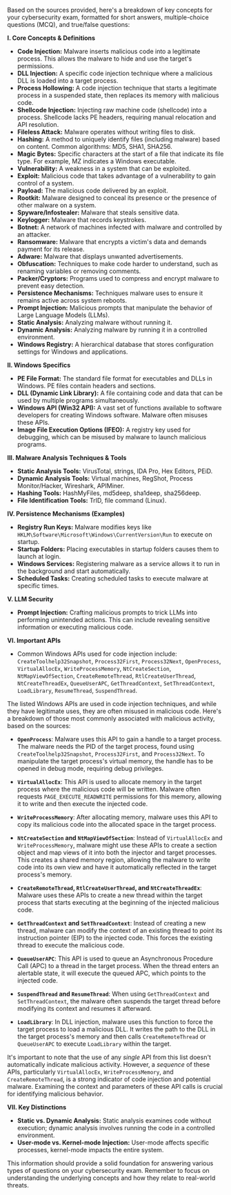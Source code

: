 Based on the sources provided, here's a breakdown of key concepts for your cybersecurity exam, formatted for short answers, multiple-choice questions (MCQ), and true/false questions:

**I. Core Concepts & Definitions**

*   **Code Injection:**  Malware inserts malicious code into a legitimate process. This allows the malware to hide and use the target's permissions.
*   **DLL Injection:** A specific code injection technique where a malicious DLL is loaded into a target process.
*   **Process Hollowing:** A code injection technique that starts a legitimate process in a suspended state, then replaces its memory with malicious code.
*   **Shellcode Injection:** Injecting raw machine code (shellcode) into a process. Shellcode lacks PE headers, requiring manual relocation and API resolution.
*   **Fileless Attack:** Malware operates without writing files to disk.
*   **Hashing:**  A method to uniquely identify files (including malware) based on content. Common algorithms: MD5, SHA1, SHA256.
*   **Magic Bytes:**  Specific characters at the start of a file that indicate its file type.  For example, MZ indicates a Windows executable.
*   **Vulnerability:** A weakness in a system that can be exploited.
*   **Exploit:** Malicious code that takes advantage of a vulnerability to gain control of a system.
*   **Payload:** The malicious code delivered by an exploit.
*   **Rootkit:** Malware designed to conceal its presence or the presence of other malware on a system.
*   **Spyware/Infostealer:** Malware that steals sensitive data.
*   **Keylogger:** Malware that records keystrokes.
*   **Botnet:** A network of machines infected with malware and controlled by an attacker.
*   **Ransomware:** Malware that encrypts a victim's data and demands payment for its release.
*   **Adware:** Malware that displays unwanted advertisements.
*   **Obfuscation:** Techniques to make code harder to understand, such as renaming variables or removing comments.
*   **Packer/Cryptors:** Programs used to compress and encrypt malware to prevent easy detection.
*   **Persistence Mechanisms:**  Techniques malware uses to ensure it remains active across system reboots.
*   **Prompt Injection:**  Malicious prompts that manipulate the behavior of Large Language Models (LLMs).
*   **Static Analysis:**  Analyzing malware without running it.
*   **Dynamic Analysis:** Analyzing malware by running it in a controlled environment.
*   **Windows Registry:**  A hierarchical database that stores configuration settings for Windows and applications.

**II. Windows Specifics**

*   **PE File Format:**  The standard file format for executables and DLLs in Windows. PE files contain headers and sections.
*   **DLL (Dynamic Link Library):** A file containing code and data that can be used by multiple programs simultaneously.
*   **Windows API (Win32 API):** A vast set of functions available to software developers for creating Windows software. Malware often misuses these APIs.
*   **Image File Execution Options (IFEO):** A registry key used for debugging, which can be misused by malware to launch malicious programs.

**III. Malware Analysis Techniques & Tools**

*   **Static Analysis Tools:** VirusTotal, strings, IDA Pro, Hex Editors, PEiD.
*   **Dynamic Analysis Tools:**  Virtual machines, RegShot, Process Monitor/Hacker, Wireshark, APIMiner.
*   **Hashing Tools:** HashMyFiles, md5deep, sha1deep, sha256deep.
*   **File Identification Tools:** TrID, file command (Linux).

**IV. Persistence Mechanisms (Examples)**

*   **Registry Run Keys:** Malware modifies keys like `HKLM\Software\Microsoft\Windows\CurrentVersion\Run` to execute on startup.
*   **Startup Folders:** Placing executables in startup folders causes them to launch at login.
*   **Windows Services:** Registering malware as a service allows it to run in the background and start automatically.
*   **Scheduled Tasks:** Creating scheduled tasks to execute malware at specific times.

**V. LLM Security**

*   **Prompt Injection:** Crafting malicious prompts to trick LLMs into performing unintended actions. This can include revealing sensitive information or executing malicious code.

**VI. Important APIs**

*   Common Windows APIs used for code injection include: `CreateToolhelp32Snapshot`, `Process32First`, `Process32Next`, `OpenProcess`, `VirtualAllocEx`, `WriteProcessMemory`, `NtCreateSection`, `NtMapViewOfSection`, `CreateRemoteThread`, `RtlCreateUserThread`, `NtCreateThreadEx`, `QueueUserAPC`, `GetThreadContext`, `SetThreadContext`, `LoadLibrary`, `ResumeThread`, `SuspendThread`.
  
  The listed Windows APIs are used in code injection techniques, and while they have legitimate uses, they are often misused in malicious code. Here's a breakdown of those most commonly associated with malicious activity, based on the sources:

*   **`OpenProcess`**: Malware uses this API to gain a handle to a target process. The malware needs the PID of the target process, found using `CreateToolhelp32Snapshot`, `Process32First`, and `Process32Next`. To manipulate the target process's virtual memory, the handle has to be opened in debug mode, requiring debug privileges.
*   **`VirtualAllocEx`**: This API is used to allocate memory in the target process where the malicious code will be written. Malware often requests `PAGE_EXECUTE_READWRITE` permissions for this memory, allowing it to write and then execute the injected code.
*   **`WriteProcessMemory`**: After allocating memory, malware uses this API to copy its malicious code into the allocated space in the target process.
*   **`NtCreateSection` and `NtMapViewOfSection`**: Instead of `VirtualAllocEx` and `WriteProcessMemory`, malware might use these APIs to create a section object and map views of it into both the injector and target processes. This creates a shared memory region, allowing the malware to write code into its own view and have it automatically reflected in the target process's memory.
*   **`CreateRemoteThread`, `RtlCreateUserThread`, and `NtCreateThreadEx`**:  Malware uses these APIs to create a new thread within the target process that starts executing at the beginning of the injected malicious code.
*   **`GetThreadContext` and `SetThreadContext`**: Instead of creating a new thread, malware can modify the context of an existing thread to point its instruction pointer (EIP) to the injected code. This forces the existing thread to execute the malicious code.
*   **`QueueUserAPC`**: This API is used to queue an Asynchronous Procedure Call (APC) to a thread in the target process. When the thread enters an alertable state, it will execute the queued APC, which points to the injected code.

*   **`SuspendThread` and `ResumeThread`**: When using `GetThreadContext` and `SetThreadContext`, the malware often suspends the target thread before modifying its context and resumes it afterward.

*   **`LoadLibrary`**:  In DLL injection, malware uses this function to force the target process to load a malicious DLL. It writes the path to the DLL in the target process's memory and then calls `CreateRemoteThread` or `QueueUserAPC` to execute `LoadLibrary` within the target.

It's important to note that the use of any *single* API from this list doesn't automatically indicate malicious activity. However, a *sequence* of these APIs, particularly `VirtualAllocEx`, `WriteProcessMemory`, and `CreateRemoteThread`, is a strong indicator of code injection and potential malware. Examining the context and parameters of these API calls is crucial for identifying malicious behavior.

**VII. Key Distinctions**

*   **Static vs. Dynamic Analysis:**  Static analysis examines code without execution; dynamic analysis involves running the code in a controlled environment.
*   **User-mode vs. Kernel-mode Injection:** User-mode affects specific processes, kernel-mode impacts the entire system.

This information should provide a solid foundation for answering various types of questions on your cybersecurity exam. Remember to focus on understanding the underlying concepts and how they relate to real-world threats.

